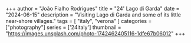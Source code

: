 +++
author = "João Fialho Rodrigues"
title = "24' Lago di Garda"
date = "2024-06-15"
description = "Visiting Lago di Garda and some of its little near-shore villages."
tags = [
    "italy", "verona"
]
categories = ["photography"]
series = ['24italy']
thumbnail = "https://images.unsplash.com/photo-1742462405116-1dfe67b06012"
+++
